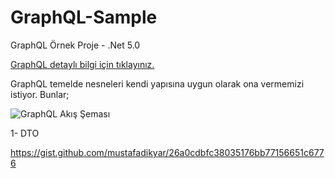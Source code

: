 # GraphQL-Sample
GraphQL Örnek Proje - .Net 5.0

[GraphQL detaylı bilgi için tıklayınız.](https://graphql.org/learn/ "GraphQL döküman")

GraphQL temelde nesneleri kendi yapısına uygun olarak ona vermemizi istiyor. Bunlar;

![GraphQL Akış Şeması](https://github.com/mustafadikyar/GraphQL-Sample/blob/master/images/graphql-schema.png)


1- DTO

https://gist.github.com/mustafadikyar/26a0cdbfc38035176bb77156651c6776

